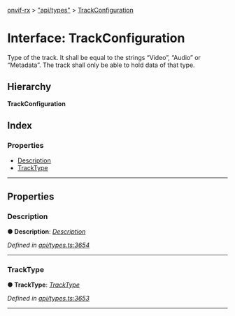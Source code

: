 [onvif-rx](../README.md) > ["api/types"](../modules/_api_types_.md) > [TrackConfiguration](../interfaces/_api_types_.trackconfiguration.md)

# Interface: TrackConfiguration

Type of the track. It shall be equal to the strings “Video”, “Audio” or “Metadata”. The track shall only be able to hold data of that type.

## Hierarchy

**TrackConfiguration**

## Index

### Properties

* [Description](_api_types_.trackconfiguration.md#description)
* [TrackType](_api_types_.trackconfiguration.md#tracktype)

---

## Properties

<a id="description"></a>

###  Description

**● Description**: *[Description](_api_types_.trackconfiguration.md#description)*

*Defined in [api/types.ts:3654](https://github.com/patrickmichalina/onvif-rx/blob/3ab1739/src/api/types.ts#L3654)*

___
<a id="tracktype"></a>

###  TrackType

**● TrackType**: *[TrackType](../enums/_api_types_.tracktype.md)*

*Defined in [api/types.ts:3653](https://github.com/patrickmichalina/onvif-rx/blob/3ab1739/src/api/types.ts#L3653)*

___

